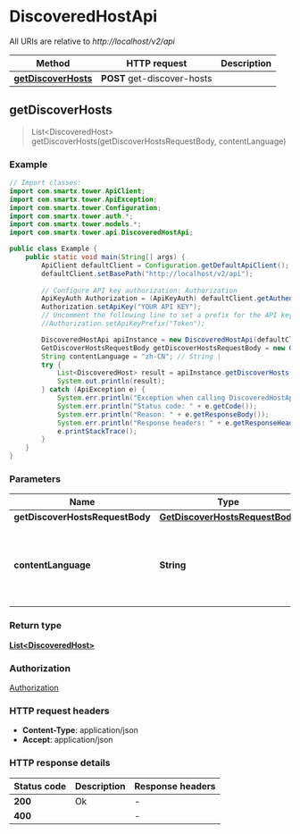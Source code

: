 # DiscoveredHostApi

All URIs are relative to *http://localhost/v2/api*

Method | HTTP request | Description
------------- | ------------- | -------------
[**getDiscoverHosts**](DiscoveredHostApi.md#getDiscoverHosts) | **POST** get-discover-hosts | 



## getDiscoverHosts

> List&lt;DiscoveredHost&gt; getDiscoverHosts(getDiscoverHostsRequestBody, contentLanguage)



### Example

```java
// Import classes:
import com.smartx.tower.ApiClient;
import com.smartx.tower.ApiException;
import com.smartx.tower.Configuration;
import com.smartx.tower.auth.*;
import com.smartx.tower.models.*;
import com.smartx.tower.api.DiscoveredHostApi;

public class Example {
    public static void main(String[] args) {
        ApiClient defaultClient = Configuration.getDefaultApiClient();
        defaultClient.setBasePath("http://localhost/v2/api");
        
        // Configure API key authorization: Authorization
        ApiKeyAuth Authorization = (ApiKeyAuth) defaultClient.getAuthentication("Authorization");
        Authorization.setApiKey("YOUR API KEY");
        // Uncomment the following line to set a prefix for the API key, e.g. "Token" (defaults to null)
        //Authorization.setApiKeyPrefix("Token");

        DiscoveredHostApi apiInstance = new DiscoveredHostApi(defaultClient);
        GetDiscoverHostsRequestBody getDiscoverHostsRequestBody = new GetDiscoverHostsRequestBody(); // GetDiscoverHostsRequestBody | 
        String contentLanguage = "zh-CN"; // String | 
        try {
            List<DiscoveredHost> result = apiInstance.getDiscoverHosts(getDiscoverHostsRequestBody, contentLanguage);
            System.out.println(result);
        } catch (ApiException e) {
            System.err.println("Exception when calling DiscoveredHostApi#getDiscoverHosts");
            System.err.println("Status code: " + e.getCode());
            System.err.println("Reason: " + e.getResponseBody());
            System.err.println("Response headers: " + e.getResponseHeaders());
            e.printStackTrace();
        }
    }
}
```

### Parameters


Name | Type | Description  | Notes
------------- | ------------- | ------------- | -------------
 **getDiscoverHostsRequestBody** | [**GetDiscoverHostsRequestBody**](GetDiscoverHostsRequestBody.md)|  |
 **contentLanguage** | **String**|  | [optional] [default to en-US] [enum: zh-CN, en-US]

### Return type

[**List&lt;DiscoveredHost&gt;**](DiscoveredHost.md)

### Authorization

[Authorization](../README.md#Authorization)

### HTTP request headers

- **Content-Type**: application/json
- **Accept**: application/json


### HTTP response details
| Status code | Description | Response headers |
|-------------|-------------|------------------|
| **200** | Ok |  -  |
| **400** |  |  -  |

